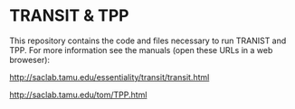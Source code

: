# TRANSIT & TPP

This repository contains the code and files necessary to run TRANIST and TPP. 
For more information see the manuals (open these URLs in a web broweser):

http://saclab.tamu.edu/essentiality/transit/transit.html

http://saclab.tamu.edu/tom/TPP.html
